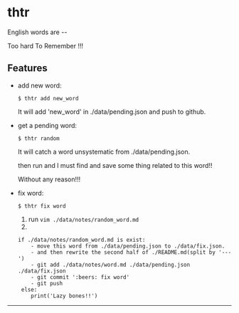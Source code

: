 # thtr

English words are --

Too hard To Remember !!!


## Features

- add new word:
    ```
    $ thtr add new_word
    ```
    It will add 'new_word' in ./data/pending.json and push to github.

    
- get a pending word:
    ```
    $ thtr random
    ```
    It will catch a word unsystematic from ./data/pending.json.
    
    then run  and I must find and save some thing related to this word!! 
    
    Without any reason!!!


- fix word:
    ```
    $ thtr fix word
    ```
    1. run `vim ./data/notes/random_word.md`
    2. 
    ```
    if ./data/notes/random_word.md is exist:
        - move this word from ./data/pending.json to ./data/fix.json.
        - and then rewrite the second half of ./README.md(split by '---')
        - git add ./data/notes/word.md ./data/pending.json ./data/fix.json
        - git commit ':beers: fix word'
        - git push
     else:
        print('Lazy bones!!')
    ```

---
